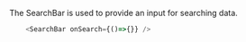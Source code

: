 The SearchBar is used to provide an input for searching data.

```js
	<SearchBar onSearch={()=>{}} />
```